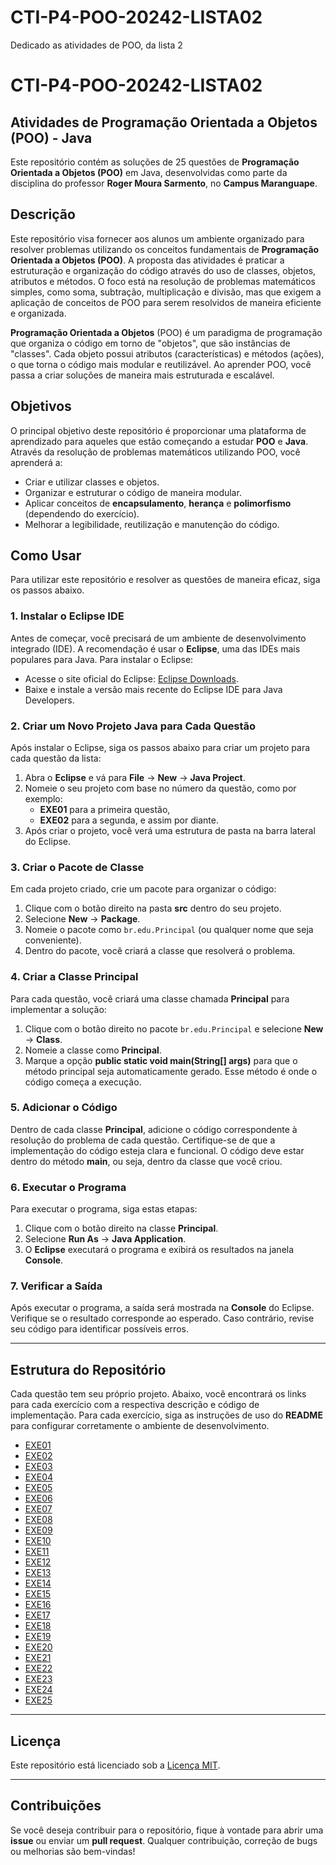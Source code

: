 # CTI-P4-POO-20242-LISTA02
Dedicado as atividades de POO, da lista 2
# CTI-P4-POO-20242-LISTA02

## Atividades de Programação Orientada a Objetos (POO) - Java

Este repositório contém as soluções de 25 questões de **Programação Orientada a Objetos (POO)** em Java, desenvolvidas como parte da disciplina do professor **Roger Moura Sarmento**, no **Campus Maranguape**.

## Descrição

Este repositório visa fornecer aos alunos um ambiente organizado para resolver problemas utilizando os conceitos fundamentais de **Programação Orientada a Objetos (POO)**. A proposta das atividades é praticar a estruturação e organização do código através do uso de classes, objetos, atributos e métodos. O foco está na resolução de problemas matemáticos simples, como soma, subtração, multiplicação e divisão, mas que exigem a aplicação de conceitos de POO para serem resolvidos de maneira eficiente e organizada.

**Programação Orientada a Objetos** (POO) é um paradigma de programação que organiza o código em torno de "objetos", que são instâncias de "classes". Cada objeto possui atributos (características) e métodos (ações), o que torna o código mais modular e reutilizável. Ao aprender POO, você passa a criar soluções de maneira mais estruturada e escalável.

## Objetivos

O principal objetivo deste repositório é proporcionar uma plataforma de aprendizado para aqueles que estão começando a estudar **POO** e **Java**. Através da resolução de problemas matemáticos utilizando POO, você aprenderá a:
- Criar e utilizar classes e objetos.
- Organizar e estruturar o código de maneira modular.
- Aplicar conceitos de **encapsulamento**, **herança** e **polimorfismo** (dependendo do exercício).
- Melhorar a legibilidade, reutilização e manutenção do código.

## Como Usar

Para utilizar este repositório e resolver as questões de maneira eficaz, siga os passos abaixo.

### 1. **Instalar o Eclipse IDE**

Antes de começar, você precisará de um ambiente de desenvolvimento integrado (IDE). A recomendação é usar o **Eclipse**, uma das IDEs mais populares para Java. Para instalar o Eclipse:

- Acesse o site oficial do Eclipse: [Eclipse Downloads](https://www.eclipse.org/downloads/).
- Baixe e instale a versão mais recente do Eclipse IDE para Java Developers.

### 2. **Criar um Novo Projeto Java para Cada Questão**

Após instalar o Eclipse, siga os passos abaixo para criar um projeto para cada questão da lista:

1. Abra o **Eclipse** e vá para **File** → **New** → **Java Project**.
2. Nomeie o seu projeto com base no número da questão, como por exemplo:
   - **EXE01** para a primeira questão,
   - **EXE02** para a segunda, e assim por diante.
3. Após criar o projeto, você verá uma estrutura de pasta na barra lateral do Eclipse.

### 3. **Criar o Pacote de Classe**

Em cada projeto criado, crie um pacote para organizar o código:

1. Clique com o botão direito na pasta **src** dentro do seu projeto.
2. Selecione **New** → **Package**.
3. Nomeie o pacote como `br.edu.Principal` (ou qualquer nome que seja conveniente).
4. Dentro do pacote, você criará a classe que resolverá o problema.

### 4. **Criar a Classe Principal**

Para cada questão, você criará uma classe chamada **Principal** para implementar a solução:

1. Clique com o botão direito no pacote `br.edu.Principal` e selecione **New** → **Class**.
2. Nomeie a classe como **Principal**.
3. Marque a opção **public static void main(String[] args)** para que o método principal seja automaticamente gerado. Esse método é onde o código começa a execução.

### 5. **Adicionar o Código**

Dentro de cada classe **Principal**, adicione o código correspondente à resolução do problema de cada questão. Certifique-se de que a implementação do código esteja clara e funcional. O código deve estar dentro do método **main**, ou seja, dentro da classe que você criou.

### 6. **Executar o Programa**

Para executar o programa, siga estas etapas:

1. Clique com o botão direito na classe **Principal**.
2. Selecione **Run As** → **Java Application**.
3. O **Eclipse** executará o programa e exibirá os resultados na janela **Console**.

### 7. **Verificar a Saída**

Após executar o programa, a saída será mostrada na **Console** do Eclipse. Verifique se o resultado corresponde ao esperado. Caso contrário, revise seu código para identificar possíveis erros.

---

## Estrutura do Repositório

Cada questão tem seu próprio projeto. Abaixo, você encontrará os links para cada exercício com a respectiva descrição e código de implementação. Para cada exercício, siga as instruções de uso do **README** para configurar corretamente o ambiente de desenvolvimento.

- [EXE01](EXE01)
- [EXE02](EXE02)
- [EXE03](EXE03)
- [EXE04](EXE04)
- [EXE05](EXE05)
- [EXE06](EXE06)
- [EXE07](EXE07)
- [EXE08](EXE08)
- [EXE09](EXE09)
- [EXE10](EXE10)
- [EXE11](EXE11)
- [EXE12](EXE12)
- [EXE13](EXE13)
- [EXE14](EXE14)
- [EXE15](EXE15)
- [EXE16](EXE16)
- [EXE17](EXE17)
- [EXE18](EXE18)
- [EXE19](EXE19)
- [EXE20](EXE20)
- [EXE21](EXE21)
- [EXE22](EXE22)
- [EXE23](EXE23)
- [EXE24](EXE24)
- [EXE25](EXE25)

---

## Licença

Este repositório está licenciado sob a [Licença MIT](https://opensource.org/licenses/MIT).

---

## Contribuições

Se você deseja contribuir para o repositório, fique à vontade para abrir uma **issue** ou enviar um **pull request**. Qualquer contribuição, correção de bugs ou melhorias são bem-vindas!
